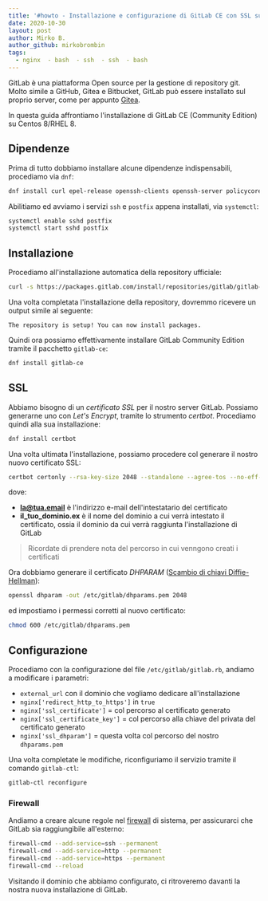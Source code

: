 ```yaml
---
title: '#howto - Installazione e configurazione di GitLab CE con SSL su Centos 8/RHEL 8'
date: 2020-10-30
layout: post
author: Mirko B.
author_github: mirkobrombin
tags:
  - nginx  - bash  - ssh  - ssh  - bash
---
```

GitLab è una piattaforma Open source per la gestione di repository git. Molto simile a GitHub, Gitea e Bitbucket, GitLab può essere installato sul proprio server, come per appunto [Gitea](https://linuxhub.it/articles/howto-come-installare-gitea-su-tutte-le-distribuzioni-linux).

In questa guida affrontiamo l'installazione di GitLab CE (Community Edition) su Centos 8/RHEL 8.

## Dipendenze
Prima di tutto dobbiamo installare alcune dipendenze indispensabili, procediamo via `dnf`:

```bash
dnf install curl epel-release openssh-clients openssh-server policycoreutils postfix
```

Abilitiamo ed avviamo i servizi `ssh` e `postfix` appena installati, via `systemctl`:

```bash
systemctl enable sshd postfix
systemctl start sshd postfix
```

## Installazione
Procediamo all'installazione automatica della repository ufficiale:

```bash
curl -s https://packages.gitlab.com/install/repositories/gitlab/gitlab-ce/script.rpm.sh | sudo bash
```

Una volta completata l'installazione della repository, dovremmo ricevere un output simile al seguente:

```
The repository is setup! You can now install packages.
```

Quindi ora possiamo effettivamente installare GitLab Community Edition tramite il pacchetto `gitlab-ce`:

```bash
dnf install gitlab-ce
```

## SSL
Abbiamo bisogno di un *certificato SSL* per il nostro server GitLab. Possiamo generarne uno con *Let's Encrypt*, tramite lo strumento *certbot*. Procediamo quindi alla sua installazione:

```bash
dnf install certbot
```

Una volta ultimata l'installazione, possiamo procedere col generare il nostro nuovo certificato SSL:

```bash
certbot certonly --rsa-key-size 2048 --standalone --agree-tos --no-eff-email --email la@tua.email -d il_tuo_dominio.ex
```

dove:
- **la@tua.email** è l'indirizzo e-mail dell'intestatario del certificato
- **il_tuo_dominio.ex** è il nome del dominio a cui verrà intestato il certificato, ossia il dominio da cui verrà raggiunta l'installazione di GitLab

> Ricordate di prendere nota del percorso in cui venngono creati i certificati

Ora dobbiamo generare il certificato *DHPARAM* ([Scambio di chiavi Diffie-Hellman](https://it.wikipedia.org/wiki/Scambio_di_chiavi_Diffie-Hellman)):

```bash
openssl dhparam -out /etc/gitlab/dhparams.pem 2048
```

ed impostiamo i permessi corretti al nuovo certificato:

```bash
chmod 600 /etc/gitlab/dhparams.pem
```

## Configurazione
Procediamo con la configurazione del file `/etc/gitlab/gitlab.rb`, andiamo a modificare i parametri:

- `external_url` con il dominio che vogliamo dedicare all'installazione
- `nginx['redirect_http_to_https']` in `true`
- `nginx['ssl_certificate']` = col percorso al certificato generato
- `nginx['ssl_certificate_key']` = col percorso alla chiave del privata del certificato generato
- `nginx['ssl_dhparam']` = questa volta col percorso del nostro `dhparams.pem`

Una volta completate le modifiche, riconfiguriamo il servizio tramite il comando `gitlab-ctl`:

```bash
gitlab-ctl reconfigure
```

### Firewall
Andiamo a creare alcune regole nel [firewall](https://linuxhub.it/articles/howto-aprire-e-chiudere-porte-con-firewalld) di sistema, per assicurarci che GitLab sia raggiungibile all'esterno:

```bash
firewall-cmd --add-service=ssh --permanent
firewall-cmd --add-service=http --permanent
firewall-cmd --add-service=https --permanent
firewall-cmd --reload
```

Visitando il dominio che abbiamo configurato, ci ritroveremo davanti la nostra nuova installazione di GitLab.

